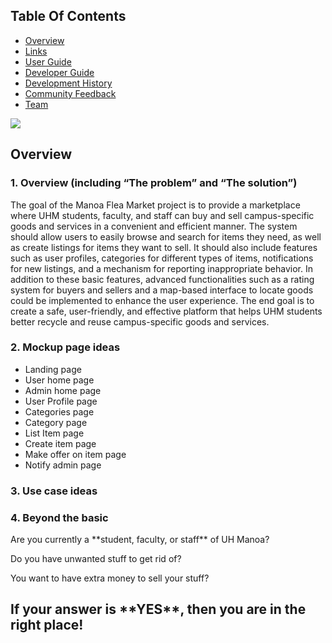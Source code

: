 ## Table Of Contents

* [Overview](#overview)
* [Links](#links)
* [User Guide](#user-guide)
* [Developer Guide](#developer-guide)
* [Development History](#development-history)
* [Community Feedback](#community-feedback)
* [Team](#team)

<Image src="https://manoa.hawaii.edu/wp/wp-content/uploads/2020/08/visitors-faqs-hero-1024x585.jpg">

## Overview
### 1. Overview (including “The problem” and “The solution”) ###
The goal of the Manoa Flea Market project is to provide a marketplace where UHM students, faculty, and staff can buy and sell campus-specific goods and services in a convenient and efficient manner. The system should allow users to easily browse and search for items they need, as well as create listings for items they want to sell. It should also include features such as user profiles, categories for different types of items, notifications for new listings, and a mechanism for reporting inappropriate behavior. In addition to these basic features, advanced functionalities such as a rating system for buyers and sellers and a map-based interface to locate goods could be implemented to enhance the user experience. The end goal is to create a safe, user-friendly, and effective platform that helps UHM students better recycle and reuse campus-specific goods and services.

### 2. Mockup page ideas ###
* Landing page
* User home page
* Admin home page
* User Profile page
* Categories page
* Category page
* List Item page
* Create item page
* Make offer on item page
* Notify admin page

### 3. Use case ideas ###


### 4. Beyond the basic ###
 
<p>Are you currently a **student, faculty, or staff** of UH Manoa?<p>
<p>Do you have unwanted stuff to get rid of?<p>
<p>You want to have extra money to sell your stuff?<p>
<h2>If your answer is **YES**, then you are in the right place!<h2>
